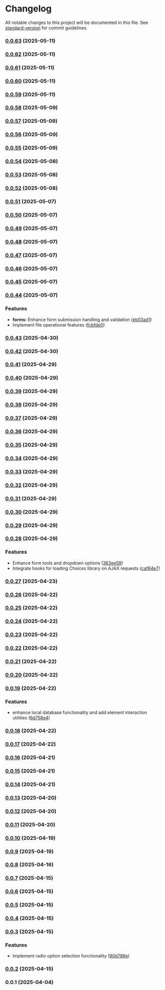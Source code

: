 # Changelog

All notable changes to this project will be documented in this file. See [standard-version](https://github.com/conventional-changelog/standard-version) for commit guidelines.

### [0.0.63](https://github.com/lcsnigeria/lcs_tools/compare/v0.0.62...v0.0.63) (2025-05-11)

### [0.0.62](https://github.com/lcsnigeria/lcs_tools/compare/v0.0.61...v0.0.62) (2025-05-11)

### [0.0.61](https://github.com/lcsnigeria/lcs_tools/compare/v0.0.60...v0.0.61) (2025-05-11)

### [0.0.60](https://github.com/lcsnigeria/lcs_tools/compare/v0.0.59...v0.0.60) (2025-05-11)

### [0.0.59](https://github.com/lcsnigeria/lcs_tools/compare/v0.0.58...v0.0.59) (2025-05-11)

### [0.0.58](https://github.com/lcsnigeria/lcs_tools/compare/v0.0.57...v0.0.58) (2025-05-09)

### [0.0.57](https://github.com/lcsnigeria/lcs_tools/compare/v0.0.56...v0.0.57) (2025-05-09)

### [0.0.56](https://github.com/lcsnigeria/lcs_tools/compare/v0.0.55...v0.0.56) (2025-05-09)

### [0.0.55](https://github.com/lcsnigeria/lcs_tools/compare/v0.0.54...v0.0.55) (2025-05-09)

### [0.0.54](https://github.com/lcsnigeria/lcs_tools/compare/v0.0.53...v0.0.54) (2025-05-08)

### [0.0.53](https://github.com/lcsnigeria/lcs_tools/compare/v0.0.52...v0.0.53) (2025-05-08)

### [0.0.52](https://github.com/lcsnigeria/lcs_tools/compare/v0.0.51...v0.0.52) (2025-05-08)

### [0.0.51](https://github.com/lcsnigeria/lcs_tools/compare/v0.0.50...v0.0.51) (2025-05-07)

### [0.0.50](https://github.com/lcsnigeria/lcs_tools/compare/v0.0.49...v0.0.50) (2025-05-07)

### [0.0.49](https://github.com/lcsnigeria/lcs_tools/compare/v0.0.48...v0.0.49) (2025-05-07)

### [0.0.48](https://github.com/lcsnigeria/lcs_tools/compare/v0.0.47...v0.0.48) (2025-05-07)

### [0.0.47](https://github.com/lcsnigeria/lcs_tools/compare/v0.0.46...v0.0.47) (2025-05-07)

### [0.0.46](https://github.com/lcsnigeria/lcs_tools/compare/v0.0.45...v0.0.46) (2025-05-07)

### [0.0.45](https://github.com/lcsnigeria/lcs_tools/compare/v0.0.44...v0.0.45) (2025-05-07)

### [0.0.44](https://github.com/lcsnigeria/lcs_tools/compare/v0.0.43...v0.0.44) (2025-05-07)


### Features

* **forms:** Enhance form submission handling and validation ([eb03ad1](https://github.com/lcsnigeria/lcs_tools/commit/eb03ad1e71597f8f8d0e9a918d3b04dc96d3d483))
* Implement file operational features ([fcbfde0](https://github.com/lcsnigeria/lcs_tools/commit/fcbfde00dcf85877618bb6d3a0f3c13524f7cf73))

### [0.0.43](https://github.com/lcsnigeria/lcs_tools/compare/v0.0.42...v0.0.43) (2025-04-30)

### [0.0.42](https://github.com/lcsnigeria/lcs_tools/compare/v0.0.41...v0.0.42) (2025-04-30)

### [0.0.41](https://github.com/lcsnigeria/lcs_tools/compare/v0.0.40...v0.0.41) (2025-04-29)

### [0.0.40](https://github.com/lcsnigeria/lcs_tools/compare/v0.0.39...v0.0.40) (2025-04-29)

### [0.0.39](https://github.com/lcsnigeria/lcs_tools/compare/v0.0.38...v0.0.39) (2025-04-29)

### [0.0.38](https://github.com/lcsnigeria/lcs_tools/compare/v0.0.37...v0.0.38) (2025-04-29)

### [0.0.37](https://github.com/lcsnigeria/lcs_tools/compare/v0.0.36...v0.0.37) (2025-04-29)

### [0.0.36](https://github.com/lcsnigeria/lcs_tools/compare/v0.0.35...v0.0.36) (2025-04-29)

### [0.0.35](https://github.com/lcsnigeria/lcs_tools/compare/v0.0.34...v0.0.35) (2025-04-29)

### [0.0.34](https://github.com/lcsnigeria/lcs_tools/compare/v0.0.33...v0.0.34) (2025-04-29)

### [0.0.33](https://github.com/lcsnigeria/lcs_tools/compare/v0.0.32...v0.0.33) (2025-04-29)

### [0.0.32](https://github.com/lcsnigeria/lcs_tools/compare/v0.0.31...v0.0.32) (2025-04-29)

### [0.0.31](https://github.com/lcsnigeria/lcs_tools/compare/v0.0.30...v0.0.31) (2025-04-29)

### [0.0.30](https://github.com/lcsnigeria/lcs_tools/compare/v0.0.29...v0.0.30) (2025-04-29)

### [0.0.29](https://github.com/lcsnigeria/lcs_tools/compare/v0.0.28...v0.0.29) (2025-04-29)

### [0.0.28](https://github.com/lcsnigeria/lcs_tools/compare/v0.0.27...v0.0.28) (2025-04-29)


### Features

* Enhance form tools and dropdown options ([363ee59](https://github.com/lcsnigeria/lcs_tools/commit/363ee5988a489f5c7df2661015ed5f2da58ab49c))
* Integrate hooks for loading Choices library on AJAX requests ([caf64e7](https://github.com/lcsnigeria/lcs_tools/commit/caf64e7dfbb9d4f3cbc0ad325772488f03850f77))

### [0.0.27](https://github.com/lcsnigeria/lcs_tools/compare/v0.0.26...v0.0.27) (2025-04-23)

### [0.0.26](https://github.com/lcsnigeria/lcs_tools/compare/v0.0.25...v0.0.26) (2025-04-22)

### [0.0.25](https://github.com/lcsnigeria/lcs_tools/compare/v0.0.24...v0.0.25) (2025-04-22)

### [0.0.24](https://github.com/lcsnigeria/lcs_tools/compare/v0.0.23...v0.0.24) (2025-04-22)

### [0.0.23](https://github.com/lcsnigeria/lcs_tools/compare/v0.0.22...v0.0.23) (2025-04-22)

### [0.0.22](https://github.com/lcsnigeria/lcs_tools/compare/v0.0.21...v0.0.22) (2025-04-22)

### [0.0.21](https://github.com/lcsnigeria/lcs_tools/compare/v0.0.20...v0.0.21) (2025-04-22)

### [0.0.20](https://github.com/lcsnigeria/lcs_tools/compare/v0.0.19...v0.0.20) (2025-04-22)

### [0.0.19](https://github.com/lcsnigeria/lcs_tools/compare/v0.0.18...v0.0.19) (2025-04-22)


### Features

* enhance local database functionality and add element interaction utilities ([6d758e4](https://github.com/lcsnigeria/lcs_tools/commit/6d758e4dce91e4f2c21f90756834491b30e72f1c))

### [0.0.18](https://github.com/lcsnigeria/lcs_tools/compare/v0.0.17...v0.0.18) (2025-04-22)

### [0.0.17](https://github.com/lcsnigeria/lcs_tools/compare/v0.0.16...v0.0.17) (2025-04-22)

### [0.0.16](https://github.com/lcsnigeria/lcs_tools/compare/v0.0.15...v0.0.16) (2025-04-21)

### [0.0.15](https://github.com/lcsnigeria/lcs_tools/compare/v0.0.14...v0.0.15) (2025-04-21)

### [0.0.14](https://github.com/lcsnigeria/lcs_tools/compare/v0.0.13...v0.0.14) (2025-04-21)

### [0.0.13](https://github.com/lcsnigeria/lcs_tools/compare/v0.0.12...v0.0.13) (2025-04-20)

### [0.0.12](https://github.com/lcsnigeria/lcs_tools/compare/v0.0.11...v0.0.12) (2025-04-20)

### [0.0.11](https://github.com/lcsnigeria/lcs_tools/compare/v0.0.10...v0.0.11) (2025-04-20)

### [0.0.10](https://github.com/lcsnigeria/lcs_tools/compare/v0.0.9...v0.0.10) (2025-04-19)

### [0.0.9](https://github.com/lcsnigeria/lcs_tools/compare/v0.0.8...v0.0.9) (2025-04-19)

### [0.0.8](https://github.com/lcsnigeria/lcs_tools/compare/v0.0.7...v0.0.8) (2025-04-16)

### [0.0.7](https://github.com/lcsnigeria/lcs_tools/compare/v0.0.6...v0.0.7) (2025-04-15)

### [0.0.6](https://github.com/lcsnigeria/lcs_tools/compare/v0.0.5...v0.0.6) (2025-04-15)

### [0.0.5](https://github.com/lcsnigeria/lcs_tools/compare/v0.0.4...v0.0.5) (2025-04-15)

### [0.0.4](https://github.com/lcsnigeria/lcs_tools/compare/v0.0.3...v0.0.4) (2025-04-15)

### [0.0.3](https://github.com/lcsnigeria/lcs_tools/compare/v0.0.2...v0.0.3) (2025-04-15)


### Features

* Implement radio option selection functionality ([90d786e](https://github.com/lcsnigeria/lcs_tools/commit/90d786efb8733bafb7de7dcb2222797e62c18510))

### [0.0.2](https://github.com/lcsnigeria/lcs_tools/compare/v0.0.1...v0.0.2) (2025-04-15)

### 0.0.1 (2025-04-04)

